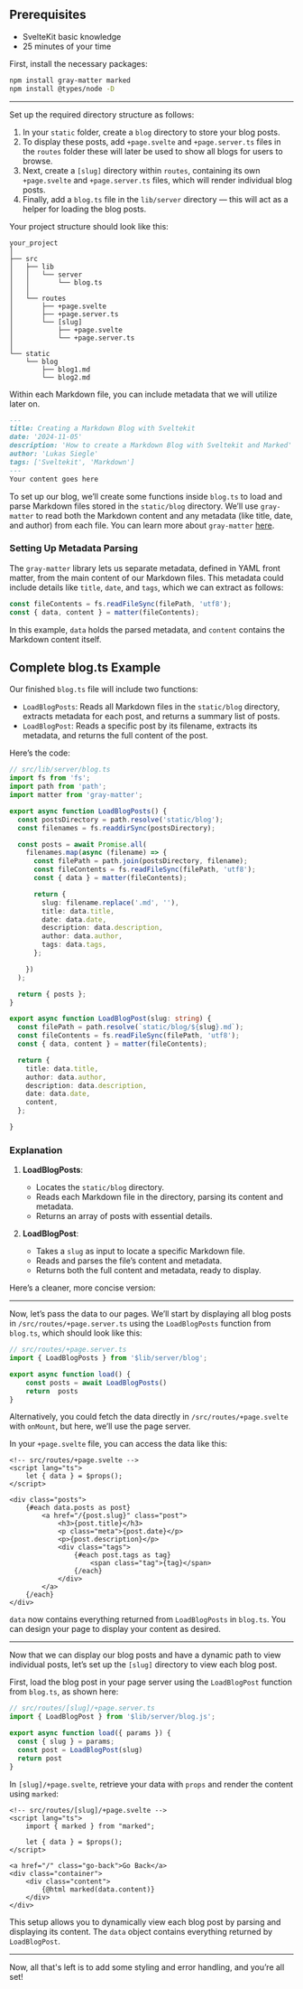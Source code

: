 ## Prerequisites
- SvelteKit basic knowledge
- 25 minutes of your time

First, install the necessary packages:

```bash
npm install gray-matter marked
npm install @types/node -D

```
---

Set up the required directory structure as follows:

1. In your `static` folder, create a `blog` directory to store your blog posts.
2. To display these posts, add `+page.svelte` and `+page.server.ts` files in the `routes` folder these will later be used to show all blogs for users to browse.
3. Next, create a `[slug]` directory within `routes`, containing its own `+page.svelte` and `+page.server.ts` files, which will render individual blog posts.
4. Finally, add a `blog.ts` file in the `lib/server` directory — this will act as a helper for loading the blog posts.

Your project structure should look like this:

```
your_project
│
├── src
│   ├── lib
│   │   └── server
│   │       └── blog.ts
│   │    
│   └── routes
│       ├── +page.svelte 
│       ├── +page.server.ts
│       └── [slug]
│           ├── +page.svelte 
│           └── +page.server.ts
│
└── static
    └── blog
        ├── blog1.md
        └── blog2.md
```

Within each Markdown file, you can include metadata that we will utilize later on.

```blog1.md
---
title: Creating a Markdown Blog with Sveltekit
date: '2024-11-05'
description: 'How to create a Markdown Blog with Sveltekit and Marked'
author: 'Lukas Siegle'
tags: ['Sveltekit', 'Markdown']
---
Your content goes here
```
To set up our blog, we’ll create some functions inside `blog.ts` to load and parse Markdown files stored in the `static/blog` directory. We’ll use `gray-matter` to read both the Markdown content and any metadata (like title, date, and author) from each file. You can learn more about `gray-matter` [here](https://www.npmjs.com/package/gray-matter).

### Setting Up Metadata Parsing

The `gray-matter` library lets us separate metadata, defined in YAML front matter, from the main content of our Markdown files. This metadata could include details like `title`, `date`, and `tags`, which we can extract as follows:

```typescript
const fileContents = fs.readFileSync(filePath, 'utf8');
const { data, content } = matter(fileContents);
```

In this example, `data` holds the parsed metadata, and `content` contains the Markdown content itself.

## Complete blog.ts Example

Our finished `blog.ts` file will include two functions:

- `LoadBlogPosts`: Reads all Markdown files in the `static/blog` directory, extracts metadata for each post, and returns a summary list of posts.
- `LoadBlogPost`: Reads a specific post by its filename, extracts its metadata, and returns the full content of the post.

Here’s the code:

```typescript
// src/lib/server/blog.ts
import fs from 'fs';
import path from 'path';
import matter from 'gray-matter';

export async function LoadBlogPosts() {
  const postsDirectory = path.resolve('static/blog');
  const filenames = fs.readdirSync(postsDirectory);

  const posts = await Promise.all(
    filenames.map(async (filename) => {
      const filePath = path.join(postsDirectory, filename);
      const fileContents = fs.readFileSync(filePath, 'utf8');
      const { data } = matter(fileContents);

      return {
        slug: filename.replace('.md', ''),
        title: data.title,
        date: data.date,
        description: data.description,
        author: data.author,
        tags: data.tags,
      };

    })
  );

  return { posts };
}

export async function LoadBlogPost(slug: string) {
  const filePath = path.resolve(`static/blog/${slug}.md`);
  const fileContents = fs.readFileSync(filePath, 'utf8');
  const { data, content } = matter(fileContents);

  return {
    title: data.title,
    author: data.author,
    description: data.description,
    date: data.date,
    content,
  };

}
```

### Explanation

1. **LoadBlogPosts**:
   - Locates the `static/blog` directory.
   - Reads each Markdown file in the directory, parsing its content and metadata.
   - Returns an array of posts with essential details.

2. **LoadBlogPost**:
   - Takes a `slug` as input to locate a specific Markdown file.
   - Reads and parses the file’s content and metadata.
   - Returns both the full content and metadata, ready to display.


Here’s a cleaner, more concise version:

---

Now, let’s pass the data to our pages. We’ll start by displaying all blog posts in `/src/routes/+page.server.ts` using the `LoadBlogPosts` function from `blog.ts`, which should look like this:

```typescript
// src/routes/+page.server.ts
import { LoadBlogPosts } from '$lib/server/blog';

export async function load() {
    const posts = await LoadBlogPosts()
    return  posts 
}
```

Alternatively, you could fetch the data directly in `/src/routes/+page.svelte` with `onMount`, but here, we’ll use the page server.

In your `+page.svelte` file, you can access the data like this:

```svelte
<!-- src/routes/+page.svelte -->
<script lang="ts">
    let { data } = $props();
</script>

<div class="posts">
    {#each data.posts as post}
        <a href="/{post.slug}" class="post">
            <h3>{post.title}</h3>
            <p class="meta">{post.date}</p>
            <p>{post.description}</p>
            <div class="tags">
                {#each post.tags as tag}
                    <span class="tag">{tag}</span>
                {/each}
            </div>
        </a>
    {/each}
</div>
```

`data` now contains everything returned from `LoadBlogPosts` in `blog.ts`. You can design your page to display your content as desired. 

---

Now that we can display our blog posts and have a dynamic path to view individual posts, let’s set up the `[slug]` directory to view each blog post.

First, load the blog post in your page server using the `LoadBlogPost` function from `blog.ts`, as shown here:

```typescript
// src/routes/[slug]/+page.server.ts
import { LoadBlogPost } from '$lib/server/blog.js';

export async function load({ params }) {
  const { slug } = params;
  const post = LoadBlogPost(slug)
  return post
}
```

In `[slug]/+page.svelte`, retrieve your data with `props` and render the content using `marked`:

```svelte
<!-- src/routes/[slug]/+page.svelte -->
<script lang="ts">
    import { marked } from "marked";

    let { data } = $props();
</script>

<a href="/" class="go-back">Go Back</a>
<div class="container">
    <div class="content">
        {@html marked(data.content)}
    </div>
</div>

```


This setup allows you to dynamically view each blog post by parsing and displaying its content. The `data` object contains everything returned by `LoadBlogPost`.

---

Now, all that's left is to add some styling and error handling, and you’re all set!
